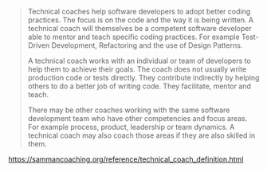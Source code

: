 > Technical coaches help software developers to adopt better coding practices. The focus is on the code and the way it is being written. A technical coach will themselves be a competent software developer able to mentor and teach specific coding practices. For example Test-Driven Development, Refactoring and the use of Design Patterns.
>
>A technical coach works with an individual or team of developers to help them to achieve their goals. The coach does not usually write production code or tests directly. They contribute indirectly by helping others to do a better job of writing code. They facilitate, mentor and teach.
>
>There may be other coaches working with the same software development team who have other competencies and focus areas. For example process, product, leadership or team dynamics. A technical coach may also coach those areas if they are also skilled in them.

https://sammancoaching.org/reference/technical_coach_definition.html